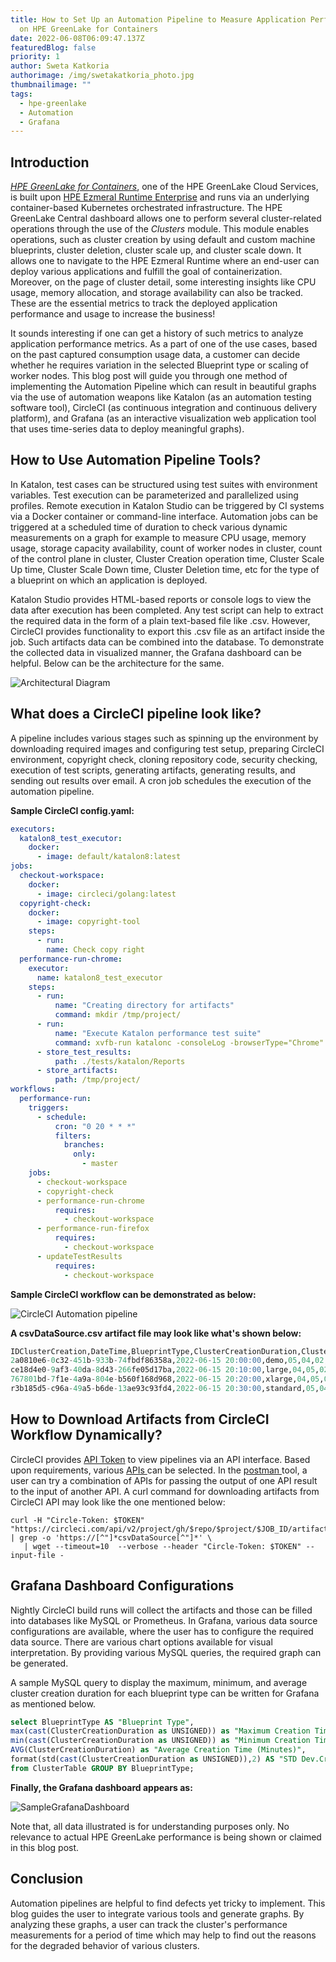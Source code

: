 ```yaml
---
title: How to Set Up an Automation Pipeline to Measure Application Performance
  on HPE GreenLake for Containers
date: 2022-06-08T06:09:47.137Z
featuredBlog: false
priority: 1
author: Sweta Katkoria
authorimage: /img/swetakatkoria_photo.jpg
thumbnailimage: ""
tags:
  - hpe-greenlake
  - Automation
  - Grafana
---
```

## Introduction

*[HPE GreenLake for Containers](https://www.hpe.com/us/en/greenlake/containers.html)*, one of the HPE GreenLake Cloud Services, is built upon [HPE Ezmeral Runtime Enterprise](https://www.hpe.com/us/en/software/ezmeral-runtime.html) and runs via an underlying container-based Kubernetes orchestrated infrastructure. The HPE GreenLake Central dashboard allows one to perform several cluster-related operations through the use of the *Clusters* module. This module enables operations, such as cluster creation by using default and custom machine blueprints, cluster deletion, cluster scale up, and cluster scale down. It allows one to navigate to the HPE Ezmeral Runtime where an end-user can deploy various applications and fulfill the goal of containerization. Moreover, on the page of cluster detail, some interesting insights like CPU usage, memory allocation, and storage availability can also be tracked. These are the essential metrics to track the deployed application performance and usage to increase the business!

It sounds interesting if one can get a history of such metrics to analyze application performance metrics. As a part of one of the use cases, based on the past captured consumption usage data, a customer can decide whether he requires variation in the selected Blueprint type or scaling of worker nodes. This blog post will guide you through one method of implementing the Automation Pipeline which can result in beautiful graphs via the use of automation weapons like Katalon (as an automation testing software tool), CircleCI (as continuous integration and continuous delivery platform), and Grafana (as an interactive visualization web application tool that uses time-series data to deploy meaningful graphs).



## How to Use Automation Pipeline Tools?

In Katalon, test cases can be structured using test suites with environment variables. Test execution can be parameterized and parallelized using profiles. Remote execution in Katalon Studio can be triggered by CI systems via a Docker container or command-line interface. Automation jobs can be triggered at a scheduled time of duration to check various dynamic measurements on a graph for example to measure CPU usage, memory usage, storage capacity availability, count of worker nodes in cluster, count of the control plane in cluster, Cluster Creation operation time, Cluster Scale Up time, Cluster Scale Down time, Cluster Deletion time, etc for the type of a blueprint on which an application is deployed. 

Katalon Studio provides HTML-based reports or console logs to view the data after execution has been completed. Any test script can help to extract the required data in the form of a plain text-based file like .csv. However, CircleCI provides functionality to export this .csv file as an artifact inside the job. Such artifacts data can be combined into the database. To demonstrate the collected data in visualized manner, the Grafana dashboard can be helpful. Below can be the architecture for the same.

![Architectural Diagram](/img/capture.jpg "Architectural Diagram")

## What does a CircleCI pipeline look like?

A pipeline includes various stages such as spinning up the environment by downloading required images and configuring test setup, preparing CircleCI environment, copyright check, cloning repository code, security checking, execution of test scripts, generating artifacts, generating results, and sending out results over email. A cron job schedules the execution of the automation pipeline. 

**Sample CircleCI config.yaml:**

```yaml
executors:
  katalon8_test_executor:
    docker:
      - image: default/katalon8:latest
jobs:
  checkout-workspace:
    docker:
      - image: circleci/golang:latest
  copyright-check:
    docker:
      - image: copyright-tool
    steps:
      - run:
        name: Check copy right
  performance-run-chrome:
    executor:
      name: katalon8_test_executor
    steps:
      - run:
          name: "Creating directory for artifacts"
          command: mkdir /tmp/project/
      - run:
          name: "Execute Katalon performance test suite"
          command: xvfb-run katalonc -consoleLog -browserType="Chrome" -retry=0 -statusDelay=15 -testSuitePath="Test Suites/PerformanceSuite" -executionProfile='default' -projectPath='/project/sample.prj' --config -webui.autoUpdateDrivers=true
      - store_test_results:
          path: ./tests/katalon/Reports
      - store_artifacts:
          path: /tmp/project/
workflows:
  performance-run:
    triggers:
      - schedule:
          cron: "0 20 * * *"
          filters:
            branches:
              only:
                - master
    jobs:
      - checkout-workspace
      - copyright-check
      - performance-run-chrome
          requires:
            - checkout-workspace
      - performance-run-firefox
          requires:
            - checkout-workspace 
      - updateTestResults
          requires:
            - checkout-workspace 
```

**Sample CircleCI workflow can be demonstrated as below:** 

![CircleCI Automation pipeline](/img/sample-pipeline.jpg "Sample CircleCI Automation pipeline")

**A csvDataSource.csv artifact file may look like what's shown below:**

```sql
IDClusterCreation,DateTime,BlueprintType,ClusterCreationDuration,ClusterDeletionDuration,ClusterScaleUpDuration,ClusterScaleDownDuration
2a0810e6-0c32-451b-933b-74fbdf86358a,2022-06-15 20:00:00,demo,05,04,02,02
ce18d4e0-9af3-40da-8d43-266fe05d17ba,2022-06-15 20:10:00,large,04,05,02,02
767801bd-7f1e-4a9a-804e-b560f168d968,2022-06-15 20:20:00,xlarge,04,05,02,02
r3b185d5-c96a-49a5-b6de-13ae93c93fd4,2022-06-15 20:30:00,standard,05,04,02,02
```

## How to Download Artifacts from CircleCI Workflow Dynamically?

CircleCI provides [API Token](https://circleci.com/docs/2.0/managing-api-tokens/#creating-a-personal-api-token) to view pipelines via an API interface. Based upon requirements, various [APIs ](https://circleci.com/docs/api/v2/)can be selected. In the [postman ](https://www.postman.com/downloads/)tool, a user can try a combination of APIs for passing the output of one API result to the input of another API. A curl command for downloading artifacts from CircleCI API may look like the one mentioned below:

```shell
curl -H "Circle-Token: $TOKEN" "https://circleci.com/api/v2/project/gh/$repo/$project/$JOB_ID/artifacts" | grep -o 'https://[^"]*csvDataSource[^"]*' \
   | wget --timeout=10  --verbose --header "Circle-Token: $TOKEN" --input-file -
```

## Grafana Dashboard Configurations

Nightly CircleCI build runs will collect the artifacts and those can be filled into databases like MySQL or Prometheus. In Grafana, various data source configurations are available, where the user has to configure the required data source. There are various chart options available for visual interpretation. By providing various MySQL queries, the required graph can be generated. 

A sample MySQL query to display the maximum, minimum, and average cluster creation duration for each blueprint type can be written for Grafana as mentioned below.

```sql
select BlueprintType AS "Blueprint Type",
max(cast(ClusterCreationDuration as UNSIGNED)) as "Maximum Creation Time (Minutes)",
min(cast(ClusterCreationDuration as UNSIGNED)) as "Minimum Creation Time (Minutes)",
AVG(ClusterCreationDuration) as "Average Creation Time (Minutes)",
format(std(cast(ClusterCreationDuration as UNSIGNED)),2) AS "STD Dev.Creation Time(Minutes)"
from ClusterTable GROUP BY BlueprintType;
```

**Finally, the Grafana dashboard appears as:**

![SampleGrafanaDashboard](/img/sample-chart.jpg "Sample Grafana Dashboard (Data is for illustrative purpose only. Axis are hidden)")

Note that, all data illustrated is for understanding purposes only. No relevance to actual HPE GreenLake performance is being shown or claimed in this blog post.

## Conclusion

Automation pipelines are helpful to find defects yet tricky to implement. This blog guides the user to integrate various tools and generate graphs. By analyzing these graphs, a user can track the cluster's performance measurements for a period of time which may help to find out the reasons for the degraded behavior of various clusters.